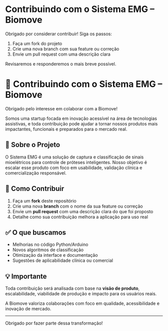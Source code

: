 # Contribuindo com o Sistema EMG – Biomove

Obrigado por considerar contribuir! Siga os passos:

1. Faça um fork do projeto
2. Crie uma nova branch com sua feature ou correção
3. Envie um pull request com uma descrição clara

Revisaremos e responderemos o mais breve possível.

# 🤝 Contribuindo com o Sistema EMG – Biomove

Obrigado pelo interesse em colaborar com a Biomove!

Somos uma startup focada em inovação acessível na área de tecnologias assistivas, e toda contribuição pode ajudar a tornar nossos produtos mais impactantes, funcionais e preparados para o mercado real.

## 💼 Sobre o Projeto

O Sistema EMG é uma solução de captura e classificação de sinais mioelétricos para controle de próteses inteligentes. Nosso objetivo é escalar esse produto com foco em usabilidade, validação clínica e comercialização responsável.

## 📌 Como Contribuir

1. Faça um **fork** deste repositório
2. Crie uma nova **branch** com o nome da sua feature ou correção
3. Envie um **pull request** com uma descrição clara do que foi proposto
4. Detalhe como sua contribuição melhora a aplicação para uso real

## ✅ O que buscamos

- Melhorias no código Python/Arduino
- Novos algoritmos de classificação
- Otimização da interface e documentação
- Sugestões de aplicabilidade clínica ou comercial

## 💡 Importante

Toda contribuição será analisada com base na **visão de produto**, escalabilidade, viabilidade de produção e impacto para os usuários reais.

A Biomove valoriza colaborações com foco em qualidade, acessibilidade e inovação de mercado.

---

Obrigado por fazer parte dessa transformação!